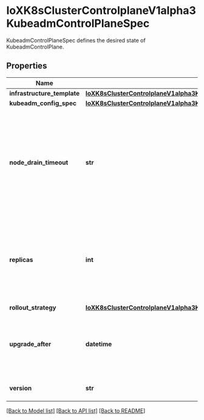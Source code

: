 # IoXK8sClusterControlplaneV1alpha3KubeadmControlPlaneSpec

KubeadmControlPlaneSpec defines the desired state of KubeadmControlPlane.
## Properties
Name | Type | Description | Notes
------------ | ------------- | ------------- | -------------
**infrastructure_template** | [**IoXK8sClusterControlplaneV1alpha3KubeadmControlPlaneSpecInfrastructureTemplate**](IoXK8sClusterControlplaneV1alpha3KubeadmControlPlaneSpecInfrastructureTemplate.md) |  | 
**kubeadm_config_spec** | [**IoXK8sClusterControlplaneV1alpha3KubeadmControlPlaneSpecKubeadmConfigSpec**](IoXK8sClusterControlplaneV1alpha3KubeadmControlPlaneSpecKubeadmConfigSpec.md) |  | 
**node_drain_timeout** | **str** | NodeDrainTimeout is the total amount of time that the controller will spend on draining a controlplane node The default value is 0, meaning that the node can be drained without any time limitations. NOTE: NodeDrainTimeout is different from &#x60;kubectl drain --timeout&#x60; | [optional] 
**replicas** | **int** | Number of desired machines. Defaults to 1. When stacked etcd is used only odd numbers are permitted, as per [etcd best practice](https://etcd.io/docs/v3.3.12/faq/#why-an-odd-number-of-cluster-members). This is a pointer to distinguish between explicit zero and not specified. | [optional] 
**rollout_strategy** | [**IoXK8sClusterControlplaneV1alpha3KubeadmControlPlaneSpecRolloutStrategy**](IoXK8sClusterControlplaneV1alpha3KubeadmControlPlaneSpecRolloutStrategy.md) |  | [optional] 
**upgrade_after** | **datetime** | UpgradeAfter is a field to indicate an upgrade should be performed after the specified time even if no changes have been made to the KubeadmControlPlane | [optional] 
**version** | **str** | Version defines the desired Kubernetes version. | 

[[Back to Model list]](../README.md#documentation-for-models) [[Back to API list]](../README.md#documentation-for-api-endpoints) [[Back to README]](../README.md)


